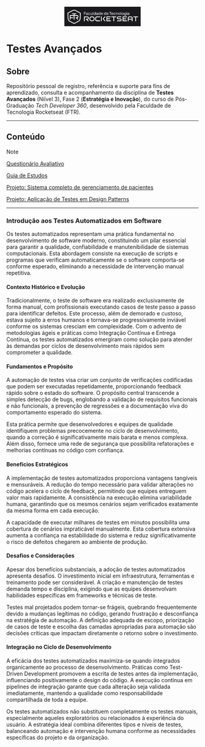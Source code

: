 <!-- markdownlint-disable MD033 -->
<!-- markdownlint-disable MD041 -->

<p align="center">
  <img alt="Logo - Rocketseat" src="./.github/assets/logo_ftr.png" width="200px" />
</p>

# Testes Avançados

## Sobre

Repositório pessoal de registro, referência e suporte para fins de aprendizado, consulta e acompanhamento da disciplina de **Testes Avançados** (Níível 3), Fase 2 (**Estratégia e Inovação**), do curso de Pós-Graduação *Tech Developer 360*, desenvolvido pela Faculdade de Tecnologia Rocketseat (FTR).

---

## Conteúdo

>[!NOTE]
> [Questionário Avaliativo](./.github/docs/assessments/q.md)
>
> [Guia de Estudos](./.github/docs/content/_index.md)
>
> [Projeto: Sistema completo de gerenciamento de pacientes](./src/p1/)
>
> [Projeto: Aplicação de Testes em Design Patterns](./src/p2/)

---

### Introdução aos Testes Automatizados em Software

Os testes automatizados representam uma prática fundamental no desenvolvimento de software moderno, constituindo um pilar essencial para garantir a qualidade, confiabilidade e manutenibilidade de sistemas computacionais. Esta abordagem consiste na execução de scripts e programas que verificam automaticamente se o software comporta-se conforme esperado, eliminando a necessidade de intervenção manual repetitiva.

#### Contexto Histórico e Evolução

Tradicionalmente, o teste de software era realizado exclusivamente de forma manual, com profissionais executando casos de teste passo a passo para identificar defeitos. Este processo, além de demorado e custoso, estava sujeito a erros humanos e tornava-se progressivamente inviável conforme os sistemas cresciam em complexidade. Com o advento de metodologias ágeis e práticas como Integração Contínua e Entrega Contínua, os testes automatizados emergiram como solução para atender às demandas por ciclos de desenvolvimento mais rápidos sem comprometer a qualidade.

#### Fundamentos e Propósito

A automação de testes visa criar um conjunto de verificações codificadas que podem ser executadas repetidamente, proporcionando feedback rápido sobre o estado do software. O propósito central transcende a simples detecção de bugs, englobando a validação de requisitos funcionais e não funcionais, a prevenção de regressões e a documentação viva do comportamento esperado do sistema.

Esta prática permite que desenvolvedores e equipes de qualidade identifiquem problemas precocemente no ciclo de desenvolvimento, quando a correção é significativamente mais barata e menos complexa. Além disso, fornece uma rede de segurança que possibilita refatorações e melhorias contínuas no código com confiança.

#### Benefícios Estratégicos

A implementação de testes automatizados proporciona vantagens tangíveis e mensuráveis. A redução do tempo necessário para validar alterações no código acelera o ciclo de feedback, permitindo que equipes entreguem valor mais rapidamente. A consistência na execução elimina variabilidade humana, garantindo que os mesmos cenários sejam verificados exatamente da mesma forma em cada execução.

A capacidade de executar milhares de testes em minutos possibilita uma cobertura de cenários impraticável manualmente. Esta cobertura extensiva aumenta a confiança na estabilidade do sistema e reduz significativamente o risco de defeitos chegarem ao ambiente de produção.

#### Desafios e Considerações

Apesar dos benefícios substanciais, a adoção de testes automatizados apresenta desafios. O investimento inicial em infraestrutura, ferramentas e treinamento pode ser considerável. A criação e manutenção de testes demanda tempo e disciplina, exigindo que as equipes desenvolvam habilidades específicas em frameworks e técnicas de teste.

Testes mal projetados podem tornar-se frágeis, quebrando frequentemente devido a mudanças legítimas no código, gerando frustração e desconfiança na estratégia de automação. A definição adequada de escopo, priorização de casos de teste e escolha das camadas apropriadas para automação são decisões críticas que impactam diretamente o retorno sobre o investimento.

#### Integração no Ciclo de Desenvolvimento

A eficácia dos testes automatizados maximiza-se quando integrados organicamente ao processo de desenvolvimento. Práticas como Test-Driven Development promovem a escrita de testes antes da implementação, influenciando positivamente o design do código. A execução contínua em pipelines de integração garante que cada alteração seja validada imediatamente, mantendo a qualidade como responsabilidade compartilhada de toda a equipe.

Os testes automatizados não substituem completamente os testes manuais, especialmente aqueles exploratórios ou relacionados à experiência do usuário. A estratégia ideal combina diferentes tipos e níveis de testes, balanceando automação e intervenção humana conforme as necessidades específicas do projeto e da organização.

